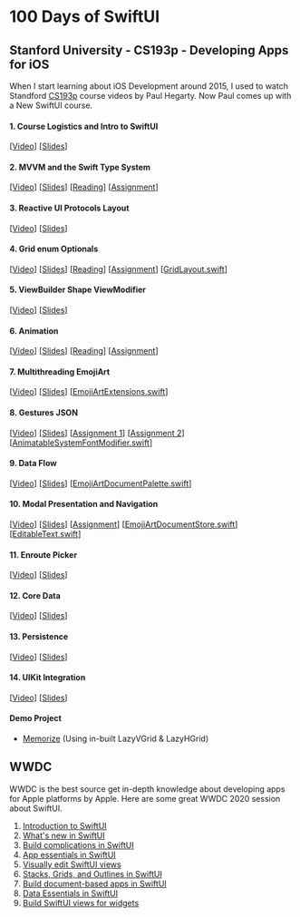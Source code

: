 # 100 Days of SwiftUI

## Stanford University - CS193p - Developing Apps for iOS
When I start learning about iOS Development around 2015, I used to watch Standford [CS193p](https://cs193p.sites.stanford.edu/) course videos by Paul Hegarty. Now Paul comes up with a New SwiftUI course.

#### 1. Course Logistics and Intro to SwiftUI
[[Video](https://youtu.be/jbtqIBpUG7g)] [[Slides](/CS193p/Slides/l1.pdf)]

#### 2. MVVM and the Swift Type System
[[Video](https://youtu.be/4GjXq2Sr55Q)] [[Slides](/CS193p/Slides/l2.pdf)] [[Reading](/CS193p/Reading/r1.pdf)] [[Assignment](/CS193p/Assignment/a1.pdf)]

#### 3. Reactive UI Protocols Layout
[[Video](https://youtu.be/SIYdYpPXil4)] [[Slides](/CS193p/Slides/l3.pdf)]

#### 4. Grid enum Optionals
[[Video](https://youtu.be/eHEeWzFP6O4)] [[Slides](/CS193p/Slides/l4.pdf)] [[Reading](/CS193p/Reading/r2.pdf)] [[Assignment](/CS193p/Assignment/a2.pdf)] [[GridLayout.swift](/CS193p/Others/GridLayout.swift.zip?raw=true)]

#### 5. ViewBuilder Shape ViewModifier
[[Video](https://youtu.be/oDKDGCRdSHc)] [[Slides](/CS193p/Slides/l5.pdf)]

#### 6. Animation
[[Video](https://youtu.be/3krC2c56ceQ)] [[Slides](/CS193p/Slides/l6.pdf)] [[Reading](/CS193p/Reading/r3.pdf)] [[Assignment](/CS193p/Assignment/a3.pdf)]

#### 7. Multithreading EmojiArt
[[Video](https://youtu.be/tmx-OwkBWxA)] [[Slides](/CS193p/Slides/l7.pdf)] [[EmojiArtExtensions.swift](/CS193p/Others/EmojiArtExtensions.swift.zip)]

#### 8. Gestures JSON
[[Video](https://youtu.be/v=mz-rNLWJ0bk)] [[Slides](/CS193p/Slides/l8.pdf)] [[Assignment 1](/CS193p/Assignment/a4.pdf)] [[Assignment 2](/CS193p/Assignment/a5.pdf)] [[AnimatableSystemFontModifier.swift](/CS193p/Others/AnimatableSystemFontModifier.swift.zip)]

#### 9. Data Flow
[[Video](https://youtu.be/0i152oA3T3s)] [[Slides](/CS193p/Slides/l9.pdf)] [[EmojiArtDocumentPalette.swift](/CS193p/Others/EmojiArtDocumentPalette.swift.zip)]

#### 10. Modal Presentation and Navigation
[[Video](https://youtu.be/CKexGQuIO7E)] [[Slides](/CS193p/Slides/l10.pdf)] [[Assignment](/CS193p/Assignment/a6.pdf)] [[EmojiArtDocumentStore.swift](/CS193p/Others/EmojiArtDocumentStore.swift.zip)] [[EditableText.swift](/CS193p/Others/EditableText.swift.zip)]

#### 11. Enroute Picker
[[Video](https://youtu.be/fCfC6m7XUew)] [[Slides](/CS193p/Slides/l11.pdf)]

#### 12. Core Data
[[Video](https://youtu.be/yOhyOpXvaec)] [[Slides](/CS193p/Slides/l12.pdf)]

#### 13. Persistence
[[Video](https://youtu.be/fTNPRhGGP-0)] [[Slides](/CS193p/Slides/l13.pdf)]

#### 14. UIKit Integration
[[Video](https://youtu.be/GRX5Dha_Clw)] [[Slides](/CS193p/Slides/l14.pdf)]

#### Demo Project
- [Memorize](CS193p/Demo1-Memorize) (Using in-built LazyVGrid & LazyHGrid)

## WWDC 
WWDC is the best source get in-depth knowledge about developing apps for Apple platforms by Apple. Here are some great WWDC 2020 session about SwiftUI.
1. [Introduction to SwiftUI](https://developer.apple.com/wwdc20/10119)
2. [What's new in SwiftUI](https://developer.apple.com/wwdc20/10041)
3. [Build complications in SwiftUI](https://developer.apple.com/wwdc20/10048)
4. [App essentials in SwiftUI](https://developer.apple.com/wwdc20/10037)
5. [Visually edit SwiftUI views](https://developer.apple.com/wwdc20/10185)
6. [Stacks, Grids, and Outlines in SwiftUI](https://developer.apple.com/wwdc20/10031)
7. [Build document-based apps in SwiftUI](https://developer.apple.com/wwdc20/10039)
8. [Data Essentials in SwiftUI](https://developer.apple.com/wwdc20/10040)
9. [Build SwiftUI views for widgets](https://developer.apple.com/wwdc20/10033)
